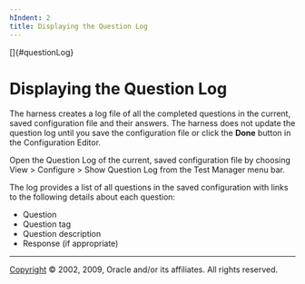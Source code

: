 ```yaml
---
hIndent: 2
title: Displaying the Question Log
---
```


[]{#questionLog}

# Displaying the Question Log

The harness creates a log file of all the completed questions in the current, saved configuration
file and their answers. The harness does not update the question log until you save the
configuration file or click the **Done** button in the Configuration Editor.

Open the Question Log of the current, saved configuration file by choosing View \> Configure \> Show
Question Log from the Test Manager menu bar.

The log provides a list of all questions in the saved configuration with links to the following
details about each question:

-   Question
-   Question tag
-   Question description
-   Response (if appropriate)

----------------------------------------------------------------------------------------------------

[Copyright](../copyright.html) © 2002, 2009, Oracle and/or its affiliates. All rights reserved.
